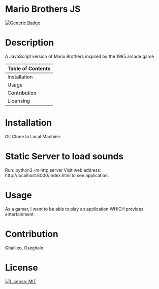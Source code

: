 
 
  # Mario Brothers JS
 
  [![Generic Badge](https://img.shields.io/badge/User-%20O%20s%20e%20-blueviolet.svg)](https://github.com/Ghalileo)
  
  # Description 

  A JavaScript version of Mario Brothers inspired by the 1985 arcade game 

  Table of Contents |
  ----------------- |
  Installation |
  Usage |
  Contribution |
  Licensing |
  

  # Installation 
  Git Clone to Local Machine. 

  # Static Server to load sounds
  Run: python3 -m http.server 
  Visit web address: http://localhost:8000/index.html to see application.  

  

  # Usage 
  As a gamer, I want to be able to play an application WHICH provides entertainment 

  # Contribution 
  Ghalileo, Oseghale

  # License 
  [![License: MIT](https://img.shields.io/badge/License-MIT-green.svg)](https://opensource.org/licenses/MIT)
 
  